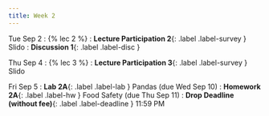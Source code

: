 ```yaml
---
title: Week 2
---
```


Tue Sep 2
: {% lec 2 %}
    <!-- : [Note 2](https://ds100.org/course-notes/pandas_1/pandas_1.html) -->
: **Lecture Participation 2**{: .label .label-survey } Slido
: **Discussion 1**{: .label .label-disc } 


Thu Sep 4
: {% lec 3 %}
    <!-- : [Note 3](https://ds100.org/course-notes/pandas_2/pandas_2.html) -->
: **Lecture Participation 3**{: .label .label-survey } Slido

Fri Sep 5
: **Lab 2A**{: .label .label-lab } Pandas (due Wed Sep 10)
: **Homework 2A**{: .label .label-hw } Food Safety (due Thu Sep 11)
: **Drop Deadline (without fee)**{: .label .label-deadline } 11:59 PM
